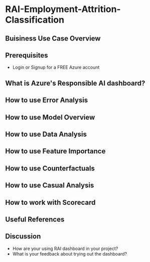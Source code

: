 # RAI-Employment-Attrition-Classification

## Buisiness Use Case Overview

## Prerequisites
- Login or Signup for a FREE Azure account

## What is Azure's Responsible AI dashboard?


## How to use Error Analysis 

## How to use Model Overview

## How to use Data Analysis

## How to use Feature Importance

## How to use Counterfactuals

## How to use Casual Analysis

## How to work with Scorecard

## Useful References

## Discussion
- How are your using RAI dashboard in your project?
- What is your feedback about trying out the dashboard?






